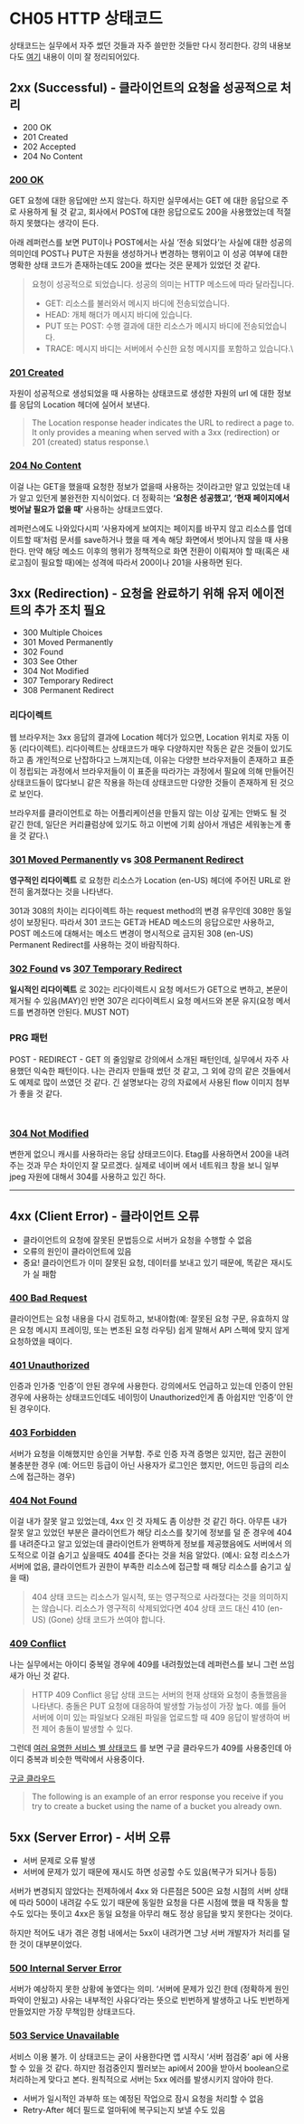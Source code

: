 # CH05 HTTP 상태코드

상태코드는 실무에서 자주 썼던 것들과 자주 쓸만한 것들만 다시 정리한다. 강의 내용보다도 [여기](https://developer.mozilla.org/ko/docs/Web/HTTP/Status) 내용이 이미 잘 정리되어있다.

## **2xx (Successful) - 클라이언트의 요청을 성공적으로 처리**

* 200 OK
* 201 Created
* 202 Accepted
* 204 No Content



### [**200 OK**](https://tools.ietf.org/html/rfc7231#section-6.3.1)

GET 요청에 대한 응답에만 쓰지 않는다. 하지만 실무에서는 GET 에 대한 응답으로 주로 사용하게 될 것 같고, 회사에서 POST에 대한 응답으로도 200을 사용했었는데 적절하지 못했다는 생각이 든다.

아래 레퍼런스를 보면 PUT이나 POST에서는 사실 ‘전송 되었다’는 사실에 대한 성공의 의미인데 POST나 PUT은 자원을 생성하거나 변경하는 행위이고 이 성공 여부에 대한 명확한 상태 코드가 존재하는데도 200을 썼다는 것은 문제가 있었던 것 같다.

> 요청이 성공적으로 되었습니다. 성공의 의미는 HTTP 메소드에 따라 달라집니다.
>
> * GET: 리소스를 불러와서 메시지 바디에 전송되었습니다.
> * HEAD: 개체 해더가 메시지 바디에 있습니다.
> * PUT 또는 POST: 수행 결과에 대한 리소스가 메시지 바디에 전송되었습니다.
> * TRACE: 메시지 바디는 서버에서 수신한 요청 메시지를 포함하고 있습니다.\
>

### [**201 Created**](https://developer.mozilla.org/ko/docs/Web/HTTP/Status/201)

자원이 성공적으로 생성되었을 때 사용하는 상태코드로 생성한 자원의 url 에 대한 정보를 응답의 Location 헤더에 실어서 보낸다.

> The Location response header indicates the URL to redirect a page to. It only provides a meaning when served with a 3xx (redirection) or 201 (created) status response.\
>

### [**204 No Content**](https://developer.mozilla.org/ko/docs/Web/HTTP/Status/204)

이걸 나는 GET을 했을때 요청한 정보가 없을때 사용하는 것이라고만 알고 있었는데 내가 알고 있던게 불완전한 지식이었다. 더 정확히는 **‘요청은 성공했고’, ‘현재 페이지에서 벗어날 필요가 없을 때’** 사용하는 상태코드였다.

레퍼런스에도 나와있다시피 ‘사용자에게 보여지는 페이지를 바꾸지 않고 리소스를 업데이트할 때’처럼 문서를 save하거나 했을 때 계속 해당 화면에서 벗어나지 않을 때 사용한다. 만약 해당 메소드 이후의 행위가 정책적으로 화면 전환이 이뤄져야 할 때(혹은 새로고침이 필요할 때)에는 성격에 따라서 200이나 201을 사용하면 된다.

## **3xx (Redirection) - 요청을 완료하기 위해 유저 에이전트의 추가 조치 필요**

* 300 Multiple Choices
* 301 Moved Permanently
* 302 Found
* 303 See Other
* 304 Not Modified
* 307 Temporary Redirect
* 308 Permanent Redirect

### **리다이렉트**

웹 브라우저는 3xx 응답의 결과에 Location 헤더가 있으면, Location 위치로 자동 이동 (리다이렉트). 리다이렉트는 상태코드가 매우 다양하지만 작동은 같은 것들이 있기도 하고 좀 개인적으로 난잡하다고 느껴지는데, 이유는 다양한 브라우저들이 존재하고 표준이 정립되는 과정에서 브라우저들이 이 표준을 따라가는 과정에서 필요에 의해 만들어진 상태코드들이 많다보니 같은 작용을 하는데 상태코드만 다양한 것들이 존재하게 된 것으로 보인다.

브라우저를 클라이언트로 하는 어플리케이션을 만들지 않는 이상 깊게는 안봐도 될 것 같긴 한데, 일단은 커리큘럼상에 있기도 하고 이번에 기회 삼아서 개념은 세워놓는게 좋을 것 같다.\


### [**301 Moved Permanently**](https://developer.mozilla.org/ko/docs/Web/HTTP/Status/301) **vs** [**308 Permanent Redirect**](https://developer.mozilla.org/en-US/docs/Web/HTTP/Status/308)

**영구적인 리다이렉트** 로 요청한 리소스가 Location (en-US) 헤더에 주어진 URL로 완전히 옮겨졌다는 것을 나타낸다.

301과 308의 차이는 리다이렉트 하는 request method의 변경 유무인데 308만 동일성이 보장된다. 따라서 301 코드는 GET과 HEAD 메소드의 응답으로만 사용하고, POST 메소드에 대해서는 메소드 변경이 명시적으로 금지된 308 (en-US) Permanent Redirect를 사용하는 것이 바람직하다.



### [**302 Found**](https://developer.mozilla.org/en-US/docs/Web/HTTP/Status/302) **vs** [**307 Temporary Redirect**](https://developer.mozilla.org/en-US/docs/Web/HTTP/Status/307)

**일시적인 리다이렉트** 로 302는 리다이렉트시 요청 메서드가 GET으로 변하고, 본문이 제거될 수 있음(MAY)인 반면 307은 리다이렉트시 요청 메서드와 본문 유지(요청 메서드를 변경하면 안된다. MUST NOT)



### **PRG 패턴**

POST - REDIRECT - GET 의 줄임말로 강의에서 소개된 패턴인데, 실무에서 자주 사용했던 익숙한 패턴이다. 나는 관리자 만들때 썼던 것 같고, 그 외에 강의 같은 것들에서도 예제로 많이 쓰였던 것 같다. 긴 설명보다는 강의 자료에서 사용된 flow 이미지 첨부가 좋을 것 같다.

<figure><img src="../../.gitbook/assets/image (8) (1) (1) (1) (1) (1).png" alt=""><figcaption></figcaption></figure>

<figure><img src="../../.gitbook/assets/image (69).png" alt=""><figcaption></figcaption></figure>



### [**304 Not Modified**](https://developer.mozilla.org/ko/docs/Web/HTTP/Status/304)

변한게 없으니 캐시를 사용하라는 응답 상태코드이다. Etag를 사용하면서 200을 내려주는 것과 무슨 차이인지 잘 모르겠다. 실제로 네이버 에서 네트워크 창을 보니 일부 jpeg 자원에 대해서 304를 사용하고 있긴 하다.

***

## **4xx (Client Error) - 클라이언트 오류**

* 클라이언트의 요청에 잘못된 문법등으로 서버가 요청을 수행할 수 없음
* 오류의 원인이 클라이언트에 있음
* 중요! 클라이언트가 이미 잘못된 요청, 데이터를 보내고 있기 때문에, 똑같은 재시도가 실 패함



### [**400 Bad Request**](https://developer.mozilla.org/ko/docs/Web/HTTP/Status/400)

클라이언트는 요청 내용을 다시 검토하고, 보내야함(예: 잘못된 요청 구문, 유효하지 않은 요청 메시지 프레이밍, 또는 변조된 요청 라우팅) 쉽게 말해서 API 스펙에 맞지 않게 요청하였을 때이다.

### [**401 Unauthorized**](https://developer.mozilla.org/ko/docs/Web/HTTP/Status/401)

인증과 인가중 ‘인증’이 안된 경우에 사용한다. 강의에서도 언급하고 있는데 인증이 안된 경우에 사용하는 상태코드인데도 네이밍이 Unauthorized인게 좀 아쉽지만 ‘인증’이 안된 경우이다.

### [**403 Forbidden**](https://developer.mozilla.org/ko/docs/Web/HTTP/Status/403)

서버가 요청을 이해했지만 승인을 거부함. 주로 인증 자격 증명은 있지만, 접근 권한이 불충분한 경우 (예: 어드민 등급이 아닌 사용자가 로그인은 했지만, 어드민 등급의 리소스에 접근하는 경우)

### [**404 Not Found**](https://developer.mozilla.org/ko/docs/Web/HTTP/Status/404)

이걸 내가 잘못 알고 있었는데, 4xx 인 것 자체도 좀 이상한 것 같긴 하다. 아무튼 내가 잘못 알고 있었던 부분은 클라이언트가 해당 리소스를 찾기에 정보를 덜 준 경우에 404를 내려준다고 알고 있었는데 클라이언트가 완벽하게 정보를 제공했음에도 서버에서 의도적으로 이걸 숨기고 싶을때도 404를 준다는 것을 처음 알았다. (예시: 요청 리소스가 서버에 없음, 클라이언트가 권한이 부족한 리소스에 접근할 때 해당 리소스를 숨기고 싶을 때)

> 404 상태 코드는 리소스가 일시적, 또는 영구적으로 사라졌다는 것을 의미하지는 않습니다. 리소스가 영구적히 삭제되었다면 404 상태 코드 대신 410 (en-US) (Gone) 상태 코드가 쓰여야 합니다.

### [**409 Conflict**](https://developer.mozilla.org/ko/docs/Web/HTTP/Status/409)

나는 실무에서는 아이디 중복일 경우에 409를 내려줬었는데 레퍼런스를 보니 그런 쓰임새가 아닌 것 같다.

> HTTP 409 Conflict 응답 상태 코드는 서버의 현재 상태와 요청이 충돌했음을 나타낸다. 충돌은 PUT 요청에 대응하여 발생할 가능성이 가장 높다. 예를 들어 서버에 이미 있는 파일보다 오래된 파일을 업로드할 때 409 응답이 발생하여 버전 제어 충돌이 발생할 수 있다.

그런데 [여러 유명한 서비스 별 상태코드](https://gist.github.com/vkostyukov/32c84c0c01789425c29a) 를 보면 구글 클라우드가 409를 사용중인데 아이디 중복과 비슷한 맥락에서 사용중이다.

[구글 클라우드](https://cloud.google.com/storage/docs/json\_api/v1/status-codes#409-conflict)

> The following is an example of an error response you receive if you try to create a bucket using the name of a bucket you already own.

## **5xx (Server Error) - 서버 오류**

* 서버 문제로 오류 발생
* 서버에 문제가 있기 때문에 재시도 하면 성공할 수도 있음(복구가 되거나 등등)

서버가 변경되지 않았다는 전제하에서 4xx 와 다른점은 500은 요청 시점의 서버 상태에 따라 500이 내려갈 수도 있기 때문에 동일한 요청을 다른 시점에 했을 때 작동을 할 수도 있다는 뜻이고 4xx은 동일 요청을 아무리 해도 정상 응답을 밪지 못한다는 것이다.

하지만 적어도 내가 겪은 경험 내에서는 5xx이 내려가면 그냥 서버 개발자가 처리를 덜한 것이 대부분이었다.

### [**500 Internal Server Error**](https://developer.mozilla.org/ko/docs/Web/HTTP/Status/500)

서버가 예상하지 못한 상황에 놓였다는 의미. ‘서버에 문제가 있긴 한데 (정확하게 원인 파악이 안됬고) 사유는 내부적인 사유다’라는 뜻으로 빈번하게 발생하고 나도 빈번하게 만들었지만 가장 무책임한 상태코드다.

### [**503 Service Unavailable**](https://developer.mozilla.org/ko/docs/Web/HTTP/Status/503)

서비스 이용 불가. 이 상태코드는 굳이 사용한다면 앱 시작시 ‘서버 점검중’ api 에 사용할 수 있을 것 같다. 하지만 점검중인지 찔러보는 api에서 200을 받아서 boolean으로 처리하는게 맞다고 본다. 원칙적으로 서버는 5xx 에러를 발생시키지 않아야 한다.

* 서버가 일시적인 과부하 또는 예정된 작업으로 잠시 요청을 처리할 수 없음
* Retry-After 헤더 필드로 얼마뒤에 복구되는지 보낼 수도 있음
